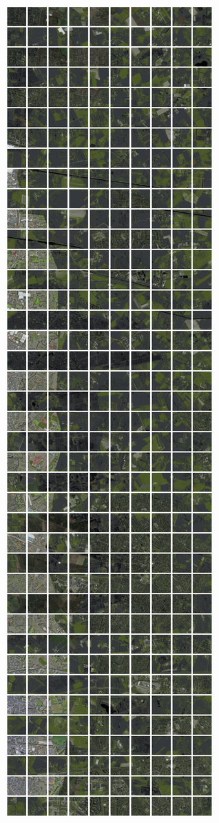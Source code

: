 <html>
<div>
<img src="https://github.com/HakkaTjakka/NL_TILE_MAP/blob/main/18/621/-1031/r.6210.-10310.png" height="44" width="44">
<img src="https://github.com/HakkaTjakka/NL_TILE_MAP/blob/main/18/621/-1031/r.6211.-10310.png" height="44" width="44">
<img src="https://github.com/HakkaTjakka/NL_TILE_MAP/blob/main/18/621/-1031/r.6212.-10310.png" height="44" width="44">
<img src="https://github.com/HakkaTjakka/NL_TILE_MAP/blob/main/18/621/-1031/r.6213.-10310.png" height="44" width="44">
<img src="https://github.com/HakkaTjakka/NL_TILE_MAP/blob/main/18/621/-1031/r.6214.-10310.png" height="44" width="44">
<img src="https://github.com/HakkaTjakka/NL_TILE_MAP/blob/main/18/621/-1031/r.6215.-10310.png" height="44" width="44">
<img src="https://github.com/HakkaTjakka/NL_TILE_MAP/blob/main/18/621/-1031/r.6216.-10310.png" height="44" width="44">
<img src="https://github.com/HakkaTjakka/NL_TILE_MAP/blob/main/18/621/-1031/r.6217.-10310.png" height="44" width="44">
<img src="https://github.com/HakkaTjakka/NL_TILE_MAP/blob/main/18/621/-1031/r.6218.-10310.png" height="44" width="44">
<img src="https://github.com/HakkaTjakka/NL_TILE_MAP/blob/main/18/621/-1031/r.6219.-10310.png" height="44" width="44">
<img src="https://github.com/HakkaTjakka/NL_TILE_MAP/blob/main/18/622/-1031/r.6220.-10310.png" height="44" width="44">
<img src="https://github.com/HakkaTjakka/NL_TILE_MAP/blob/main/18/622/-1031/r.6221.-10310.png" height="44" width="44">
<img src="https://github.com/HakkaTjakka/NL_TILE_MAP/blob/main/18/622/-1031/r.6222.-10310.png" height="44" width="44">
<img src="https://github.com/HakkaTjakka/NL_TILE_MAP/blob/main/18/622/-1031/r.6223.-10310.png" height="44" width="44">
<img src="https://github.com/HakkaTjakka/NL_TILE_MAP/blob/main/18/622/-1031/r.6224.-10310.png" height="44" width="44">
<img src="https://github.com/HakkaTjakka/NL_TILE_MAP/blob/main/18/622/-1031/r.6225.-10310.png" height="44" width="44">
<img src="https://github.com/HakkaTjakka/NL_TILE_MAP/blob/main/18/622/-1031/r.6226.-10310.png" height="44" width="44">
<img src="https://github.com/HakkaTjakka/NL_TILE_MAP/blob/main/18/622/-1031/r.6227.-10310.png" height="44" width="44">
<img src="https://github.com/HakkaTjakka/NL_TILE_MAP/blob/main/18/622/-1031/r.6228.-10310.png" height="44" width="44">
<img src="https://github.com/HakkaTjakka/NL_TILE_MAP/blob/main/18/622/-1031/r.6229.-10310.png" height="44" width="44">
<br>
<img src="https://github.com/HakkaTjakka/NL_TILE_MAP/blob/main/18/621/-1031/r.6210.-10309.png" height="44" width="44">
<img src="https://github.com/HakkaTjakka/NL_TILE_MAP/blob/main/18/621/-1031/r.6211.-10309.png" height="44" width="44">
<img src="https://github.com/HakkaTjakka/NL_TILE_MAP/blob/main/18/621/-1031/r.6212.-10309.png" height="44" width="44">
<img src="https://github.com/HakkaTjakka/NL_TILE_MAP/blob/main/18/621/-1031/r.6213.-10309.png" height="44" width="44">
<img src="https://github.com/HakkaTjakka/NL_TILE_MAP/blob/main/18/621/-1031/r.6214.-10309.png" height="44" width="44">
<img src="https://github.com/HakkaTjakka/NL_TILE_MAP/blob/main/18/621/-1031/r.6215.-10309.png" height="44" width="44">
<img src="https://github.com/HakkaTjakka/NL_TILE_MAP/blob/main/18/621/-1031/r.6216.-10309.png" height="44" width="44">
<img src="https://github.com/HakkaTjakka/NL_TILE_MAP/blob/main/18/621/-1031/r.6217.-10309.png" height="44" width="44">
<img src="https://github.com/HakkaTjakka/NL_TILE_MAP/blob/main/18/621/-1031/r.6218.-10309.png" height="44" width="44">
<img src="https://github.com/HakkaTjakka/NL_TILE_MAP/blob/main/18/621/-1031/r.6219.-10309.png" height="44" width="44">
<img src="https://github.com/HakkaTjakka/NL_TILE_MAP/blob/main/18/622/-1031/r.6220.-10309.png" height="44" width="44">
<img src="https://github.com/HakkaTjakka/NL_TILE_MAP/blob/main/18/622/-1031/r.6221.-10309.png" height="44" width="44">
<img src="https://github.com/HakkaTjakka/NL_TILE_MAP/blob/main/18/622/-1031/r.6222.-10309.png" height="44" width="44">
<img src="https://github.com/HakkaTjakka/NL_TILE_MAP/blob/main/18/622/-1031/r.6223.-10309.png" height="44" width="44">
<img src="https://github.com/HakkaTjakka/NL_TILE_MAP/blob/main/18/622/-1031/r.6224.-10309.png" height="44" width="44">
<img src="https://github.com/HakkaTjakka/NL_TILE_MAP/blob/main/18/622/-1031/r.6225.-10309.png" height="44" width="44">
<img src="https://github.com/HakkaTjakka/NL_TILE_MAP/blob/main/18/622/-1031/r.6226.-10309.png" height="44" width="44">
<img src="https://github.com/HakkaTjakka/NL_TILE_MAP/blob/main/18/622/-1031/r.6227.-10309.png" height="44" width="44">
<img src="https://github.com/HakkaTjakka/NL_TILE_MAP/blob/main/18/622/-1031/r.6228.-10309.png" height="44" width="44">
<img src="https://github.com/HakkaTjakka/NL_TILE_MAP/blob/main/18/622/-1031/r.6229.-10309.png" height="44" width="44">
<br>
<img src="https://github.com/HakkaTjakka/NL_TILE_MAP/blob/main/18/621/-1031/r.6210.-10308.png" height="44" width="44">
<img src="https://github.com/HakkaTjakka/NL_TILE_MAP/blob/main/18/621/-1031/r.6211.-10308.png" height="44" width="44">
<img src="https://github.com/HakkaTjakka/NL_TILE_MAP/blob/main/18/621/-1031/r.6212.-10308.png" height="44" width="44">
<img src="https://github.com/HakkaTjakka/NL_TILE_MAP/blob/main/18/621/-1031/r.6213.-10308.png" height="44" width="44">
<img src="https://github.com/HakkaTjakka/NL_TILE_MAP/blob/main/18/621/-1031/r.6214.-10308.png" height="44" width="44">
<img src="https://github.com/HakkaTjakka/NL_TILE_MAP/blob/main/18/621/-1031/r.6215.-10308.png" height="44" width="44">
<img src="https://github.com/HakkaTjakka/NL_TILE_MAP/blob/main/18/621/-1031/r.6216.-10308.png" height="44" width="44">
<img src="https://github.com/HakkaTjakka/NL_TILE_MAP/blob/main/18/621/-1031/r.6217.-10308.png" height="44" width="44">
<img src="https://github.com/HakkaTjakka/NL_TILE_MAP/blob/main/18/621/-1031/r.6218.-10308.png" height="44" width="44">
<img src="https://github.com/HakkaTjakka/NL_TILE_MAP/blob/main/18/621/-1031/r.6219.-10308.png" height="44" width="44">
<img src="https://github.com/HakkaTjakka/NL_TILE_MAP/blob/main/18/622/-1031/r.6220.-10308.png" height="44" width="44">
<img src="https://github.com/HakkaTjakka/NL_TILE_MAP/blob/main/18/622/-1031/r.6221.-10308.png" height="44" width="44">
<img src="https://github.com/HakkaTjakka/NL_TILE_MAP/blob/main/18/622/-1031/r.6222.-10308.png" height="44" width="44">
<img src="https://github.com/HakkaTjakka/NL_TILE_MAP/blob/main/18/622/-1031/r.6223.-10308.png" height="44" width="44">
<img src="https://github.com/HakkaTjakka/NL_TILE_MAP/blob/main/18/622/-1031/r.6224.-10308.png" height="44" width="44">
<img src="https://github.com/HakkaTjakka/NL_TILE_MAP/blob/main/18/622/-1031/r.6225.-10308.png" height="44" width="44">
<img src="https://github.com/HakkaTjakka/NL_TILE_MAP/blob/main/18/622/-1031/r.6226.-10308.png" height="44" width="44">
<img src="https://github.com/HakkaTjakka/NL_TILE_MAP/blob/main/18/622/-1031/r.6227.-10308.png" height="44" width="44">
<img src="https://github.com/HakkaTjakka/NL_TILE_MAP/blob/main/18/622/-1031/r.6228.-10308.png" height="44" width="44">
<img src="https://github.com/HakkaTjakka/NL_TILE_MAP/blob/main/18/622/-1031/r.6229.-10308.png" height="44" width="44">
<br>
<img src="https://github.com/HakkaTjakka/NL_TILE_MAP/blob/main/18/621/-1031/r.6210.-10307.png" height="44" width="44">
<img src="https://github.com/HakkaTjakka/NL_TILE_MAP/blob/main/18/621/-1031/r.6211.-10307.png" height="44" width="44">
<img src="https://github.com/HakkaTjakka/NL_TILE_MAP/blob/main/18/621/-1031/r.6212.-10307.png" height="44" width="44">
<img src="https://github.com/HakkaTjakka/NL_TILE_MAP/blob/main/18/621/-1031/r.6213.-10307.png" height="44" width="44">
<img src="https://github.com/HakkaTjakka/NL_TILE_MAP/blob/main/18/621/-1031/r.6214.-10307.png" height="44" width="44">
<img src="https://github.com/HakkaTjakka/NL_TILE_MAP/blob/main/18/621/-1031/r.6215.-10307.png" height="44" width="44">
<img src="https://github.com/HakkaTjakka/NL_TILE_MAP/blob/main/18/621/-1031/r.6216.-10307.png" height="44" width="44">
<img src="https://github.com/HakkaTjakka/NL_TILE_MAP/blob/main/18/621/-1031/r.6217.-10307.png" height="44" width="44">
<img src="https://github.com/HakkaTjakka/NL_TILE_MAP/blob/main/18/621/-1031/r.6218.-10307.png" height="44" width="44">
<img src="https://github.com/HakkaTjakka/NL_TILE_MAP/blob/main/18/621/-1031/r.6219.-10307.png" height="44" width="44">
<img src="https://github.com/HakkaTjakka/NL_TILE_MAP/blob/main/18/622/-1031/r.6220.-10307.png" height="44" width="44">
<img src="https://github.com/HakkaTjakka/NL_TILE_MAP/blob/main/18/622/-1031/r.6221.-10307.png" height="44" width="44">
<img src="https://github.com/HakkaTjakka/NL_TILE_MAP/blob/main/18/622/-1031/r.6222.-10307.png" height="44" width="44">
<img src="https://github.com/HakkaTjakka/NL_TILE_MAP/blob/main/18/622/-1031/r.6223.-10307.png" height="44" width="44">
<img src="https://github.com/HakkaTjakka/NL_TILE_MAP/blob/main/18/622/-1031/r.6224.-10307.png" height="44" width="44">
<img src="https://github.com/HakkaTjakka/NL_TILE_MAP/blob/main/18/622/-1031/r.6225.-10307.png" height="44" width="44">
<img src="https://github.com/HakkaTjakka/NL_TILE_MAP/blob/main/18/622/-1031/r.6226.-10307.png" height="44" width="44">
<img src="https://github.com/HakkaTjakka/NL_TILE_MAP/blob/main/18/622/-1031/r.6227.-10307.png" height="44" width="44">
<img src="https://github.com/HakkaTjakka/NL_TILE_MAP/blob/main/18/622/-1031/r.6228.-10307.png" height="44" width="44">
<img src="https://github.com/HakkaTjakka/NL_TILE_MAP/blob/main/18/622/-1031/r.6229.-10307.png" height="44" width="44">
<br>
<img src="https://github.com/HakkaTjakka/NL_TILE_MAP/blob/main/18/621/-1031/r.6210.-10306.png" height="44" width="44">
<img src="https://github.com/HakkaTjakka/NL_TILE_MAP/blob/main/18/621/-1031/r.6211.-10306.png" height="44" width="44">
<img src="https://github.com/HakkaTjakka/NL_TILE_MAP/blob/main/18/621/-1031/r.6212.-10306.png" height="44" width="44">
<img src="https://github.com/HakkaTjakka/NL_TILE_MAP/blob/main/18/621/-1031/r.6213.-10306.png" height="44" width="44">
<img src="https://github.com/HakkaTjakka/NL_TILE_MAP/blob/main/18/621/-1031/r.6214.-10306.png" height="44" width="44">
<img src="https://github.com/HakkaTjakka/NL_TILE_MAP/blob/main/18/621/-1031/r.6215.-10306.png" height="44" width="44">
<img src="https://github.com/HakkaTjakka/NL_TILE_MAP/blob/main/18/621/-1031/r.6216.-10306.png" height="44" width="44">
<img src="https://github.com/HakkaTjakka/NL_TILE_MAP/blob/main/18/621/-1031/r.6217.-10306.png" height="44" width="44">
<img src="https://github.com/HakkaTjakka/NL_TILE_MAP/blob/main/18/621/-1031/r.6218.-10306.png" height="44" width="44">
<img src="https://github.com/HakkaTjakka/NL_TILE_MAP/blob/main/18/621/-1031/r.6219.-10306.png" height="44" width="44">
<img src="https://github.com/HakkaTjakka/NL_TILE_MAP/blob/main/18/622/-1031/r.6220.-10306.png" height="44" width="44">
<img src="https://github.com/HakkaTjakka/NL_TILE_MAP/blob/main/18/622/-1031/r.6221.-10306.png" height="44" width="44">
<img src="https://github.com/HakkaTjakka/NL_TILE_MAP/blob/main/18/622/-1031/r.6222.-10306.png" height="44" width="44">
<img src="https://github.com/HakkaTjakka/NL_TILE_MAP/blob/main/18/622/-1031/r.6223.-10306.png" height="44" width="44">
<img src="https://github.com/HakkaTjakka/NL_TILE_MAP/blob/main/18/622/-1031/r.6224.-10306.png" height="44" width="44">
<img src="https://github.com/HakkaTjakka/NL_TILE_MAP/blob/main/18/622/-1031/r.6225.-10306.png" height="44" width="44">
<img src="https://github.com/HakkaTjakka/NL_TILE_MAP/blob/main/18/622/-1031/r.6226.-10306.png" height="44" width="44">
<img src="https://github.com/HakkaTjakka/NL_TILE_MAP/blob/main/18/622/-1031/r.6227.-10306.png" height="44" width="44">
<img src="https://github.com/HakkaTjakka/NL_TILE_MAP/blob/main/18/622/-1031/r.6228.-10306.png" height="44" width="44">
<img src="https://github.com/HakkaTjakka/NL_TILE_MAP/blob/main/18/622/-1031/r.6229.-10306.png" height="44" width="44">
<br>
<img src="https://github.com/HakkaTjakka/NL_TILE_MAP/blob/main/18/621/-1031/r.6210.-10305.png" height="44" width="44">
<img src="https://github.com/HakkaTjakka/NL_TILE_MAP/blob/main/18/621/-1031/r.6211.-10305.png" height="44" width="44">
<img src="https://github.com/HakkaTjakka/NL_TILE_MAP/blob/main/18/621/-1031/r.6212.-10305.png" height="44" width="44">
<img src="https://github.com/HakkaTjakka/NL_TILE_MAP/blob/main/18/621/-1031/r.6213.-10305.png" height="44" width="44">
<img src="https://github.com/HakkaTjakka/NL_TILE_MAP/blob/main/18/621/-1031/r.6214.-10305.png" height="44" width="44">
<img src="https://github.com/HakkaTjakka/NL_TILE_MAP/blob/main/18/621/-1031/r.6215.-10305.png" height="44" width="44">
<img src="https://github.com/HakkaTjakka/NL_TILE_MAP/blob/main/18/621/-1031/r.6216.-10305.png" height="44" width="44">
<img src="https://github.com/HakkaTjakka/NL_TILE_MAP/blob/main/18/621/-1031/r.6217.-10305.png" height="44" width="44">
<img src="https://github.com/HakkaTjakka/NL_TILE_MAP/blob/main/18/621/-1031/r.6218.-10305.png" height="44" width="44">
<img src="https://github.com/HakkaTjakka/NL_TILE_MAP/blob/main/18/621/-1031/r.6219.-10305.png" height="44" width="44">
<img src="https://github.com/HakkaTjakka/NL_TILE_MAP/blob/main/18/622/-1031/r.6220.-10305.png" height="44" width="44">
<img src="https://github.com/HakkaTjakka/NL_TILE_MAP/blob/main/18/622/-1031/r.6221.-10305.png" height="44" width="44">
<img src="https://github.com/HakkaTjakka/NL_TILE_MAP/blob/main/18/622/-1031/r.6222.-10305.png" height="44" width="44">
<img src="https://github.com/HakkaTjakka/NL_TILE_MAP/blob/main/18/622/-1031/r.6223.-10305.png" height="44" width="44">
<img src="https://github.com/HakkaTjakka/NL_TILE_MAP/blob/main/18/622/-1031/r.6224.-10305.png" height="44" width="44">
<img src="https://github.com/HakkaTjakka/NL_TILE_MAP/blob/main/18/622/-1031/r.6225.-10305.png" height="44" width="44">
<img src="https://github.com/HakkaTjakka/NL_TILE_MAP/blob/main/18/622/-1031/r.6226.-10305.png" height="44" width="44">
<img src="https://github.com/HakkaTjakka/NL_TILE_MAP/blob/main/18/622/-1031/r.6227.-10305.png" height="44" width="44">
<img src="https://github.com/HakkaTjakka/NL_TILE_MAP/blob/main/18/622/-1031/r.6228.-10305.png" height="44" width="44">
<img src="https://github.com/HakkaTjakka/NL_TILE_MAP/blob/main/18/622/-1031/r.6229.-10305.png" height="44" width="44">
<br>
<img src="https://github.com/HakkaTjakka/NL_TILE_MAP/blob/main/18/621/-1031/r.6210.-10304.png" height="44" width="44">
<img src="https://github.com/HakkaTjakka/NL_TILE_MAP/blob/main/18/621/-1031/r.6211.-10304.png" height="44" width="44">
<img src="https://github.com/HakkaTjakka/NL_TILE_MAP/blob/main/18/621/-1031/r.6212.-10304.png" height="44" width="44">
<img src="https://github.com/HakkaTjakka/NL_TILE_MAP/blob/main/18/621/-1031/r.6213.-10304.png" height="44" width="44">
<img src="https://github.com/HakkaTjakka/NL_TILE_MAP/blob/main/18/621/-1031/r.6214.-10304.png" height="44" width="44">
<img src="https://github.com/HakkaTjakka/NL_TILE_MAP/blob/main/18/621/-1031/r.6215.-10304.png" height="44" width="44">
<img src="https://github.com/HakkaTjakka/NL_TILE_MAP/blob/main/18/621/-1031/r.6216.-10304.png" height="44" width="44">
<img src="https://github.com/HakkaTjakka/NL_TILE_MAP/blob/main/18/621/-1031/r.6217.-10304.png" height="44" width="44">
<img src="https://github.com/HakkaTjakka/NL_TILE_MAP/blob/main/18/621/-1031/r.6218.-10304.png" height="44" width="44">
<img src="https://github.com/HakkaTjakka/NL_TILE_MAP/blob/main/18/621/-1031/r.6219.-10304.png" height="44" width="44">
<img src="https://github.com/HakkaTjakka/NL_TILE_MAP/blob/main/18/622/-1031/r.6220.-10304.png" height="44" width="44">
<img src="https://github.com/HakkaTjakka/NL_TILE_MAP/blob/main/18/622/-1031/r.6221.-10304.png" height="44" width="44">
<img src="https://github.com/HakkaTjakka/NL_TILE_MAP/blob/main/18/622/-1031/r.6222.-10304.png" height="44" width="44">
<img src="https://github.com/HakkaTjakka/NL_TILE_MAP/blob/main/18/622/-1031/r.6223.-10304.png" height="44" width="44">
<img src="https://github.com/HakkaTjakka/NL_TILE_MAP/blob/main/18/622/-1031/r.6224.-10304.png" height="44" width="44">
<img src="https://github.com/HakkaTjakka/NL_TILE_MAP/blob/main/18/622/-1031/r.6225.-10304.png" height="44" width="44">
<img src="https://github.com/HakkaTjakka/NL_TILE_MAP/blob/main/18/622/-1031/r.6226.-10304.png" height="44" width="44">
<img src="https://github.com/HakkaTjakka/NL_TILE_MAP/blob/main/18/622/-1031/r.6227.-10304.png" height="44" width="44">
<img src="https://github.com/HakkaTjakka/NL_TILE_MAP/blob/main/18/622/-1031/r.6228.-10304.png" height="44" width="44">
<img src="https://github.com/HakkaTjakka/NL_TILE_MAP/blob/main/18/622/-1031/r.6229.-10304.png" height="44" width="44">
<br>
<img src="https://github.com/HakkaTjakka/NL_TILE_MAP/blob/main/18/621/-1031/r.6210.-10303.png" height="44" width="44">
<img src="https://github.com/HakkaTjakka/NL_TILE_MAP/blob/main/18/621/-1031/r.6211.-10303.png" height="44" width="44">
<img src="https://github.com/HakkaTjakka/NL_TILE_MAP/blob/main/18/621/-1031/r.6212.-10303.png" height="44" width="44">
<img src="https://github.com/HakkaTjakka/NL_TILE_MAP/blob/main/18/621/-1031/r.6213.-10303.png" height="44" width="44">
<img src="https://github.com/HakkaTjakka/NL_TILE_MAP/blob/main/18/621/-1031/r.6214.-10303.png" height="44" width="44">
<img src="https://github.com/HakkaTjakka/NL_TILE_MAP/blob/main/18/621/-1031/r.6215.-10303.png" height="44" width="44">
<img src="https://github.com/HakkaTjakka/NL_TILE_MAP/blob/main/18/621/-1031/r.6216.-10303.png" height="44" width="44">
<img src="https://github.com/HakkaTjakka/NL_TILE_MAP/blob/main/18/621/-1031/r.6217.-10303.png" height="44" width="44">
<img src="https://github.com/HakkaTjakka/NL_TILE_MAP/blob/main/18/621/-1031/r.6218.-10303.png" height="44" width="44">
<img src="https://github.com/HakkaTjakka/NL_TILE_MAP/blob/main/18/621/-1031/r.6219.-10303.png" height="44" width="44">
<img src="https://github.com/HakkaTjakka/NL_TILE_MAP/blob/main/18/622/-1031/r.6220.-10303.png" height="44" width="44">
<img src="https://github.com/HakkaTjakka/NL_TILE_MAP/blob/main/18/622/-1031/r.6221.-10303.png" height="44" width="44">
<img src="https://github.com/HakkaTjakka/NL_TILE_MAP/blob/main/18/622/-1031/r.6222.-10303.png" height="44" width="44">
<img src="https://github.com/HakkaTjakka/NL_TILE_MAP/blob/main/18/622/-1031/r.6223.-10303.png" height="44" width="44">
<img src="https://github.com/HakkaTjakka/NL_TILE_MAP/blob/main/18/622/-1031/r.6224.-10303.png" height="44" width="44">
<img src="https://github.com/HakkaTjakka/NL_TILE_MAP/blob/main/18/622/-1031/r.6225.-10303.png" height="44" width="44">
<img src="https://github.com/HakkaTjakka/NL_TILE_MAP/blob/main/18/622/-1031/r.6226.-10303.png" height="44" width="44">
<img src="https://github.com/HakkaTjakka/NL_TILE_MAP/blob/main/18/622/-1031/r.6227.-10303.png" height="44" width="44">
<img src="https://github.com/HakkaTjakka/NL_TILE_MAP/blob/main/18/622/-1031/r.6228.-10303.png" height="44" width="44">
<img src="https://github.com/HakkaTjakka/NL_TILE_MAP/blob/main/18/622/-1031/r.6229.-10303.png" height="44" width="44">
<br>
<img src="https://github.com/HakkaTjakka/NL_TILE_MAP/blob/main/18/621/-1031/r.6210.-10302.png" height="44" width="44">
<img src="https://github.com/HakkaTjakka/NL_TILE_MAP/blob/main/18/621/-1031/r.6211.-10302.png" height="44" width="44">
<img src="https://github.com/HakkaTjakka/NL_TILE_MAP/blob/main/18/621/-1031/r.6212.-10302.png" height="44" width="44">
<img src="https://github.com/HakkaTjakka/NL_TILE_MAP/blob/main/18/621/-1031/r.6213.-10302.png" height="44" width="44">
<img src="https://github.com/HakkaTjakka/NL_TILE_MAP/blob/main/18/621/-1031/r.6214.-10302.png" height="44" width="44">
<img src="https://github.com/HakkaTjakka/NL_TILE_MAP/blob/main/18/621/-1031/r.6215.-10302.png" height="44" width="44">
<img src="https://github.com/HakkaTjakka/NL_TILE_MAP/blob/main/18/621/-1031/r.6216.-10302.png" height="44" width="44">
<img src="https://github.com/HakkaTjakka/NL_TILE_MAP/blob/main/18/621/-1031/r.6217.-10302.png" height="44" width="44">
<img src="https://github.com/HakkaTjakka/NL_TILE_MAP/blob/main/18/621/-1031/r.6218.-10302.png" height="44" width="44">
<img src="https://github.com/HakkaTjakka/NL_TILE_MAP/blob/main/18/621/-1031/r.6219.-10302.png" height="44" width="44">
<img src="https://github.com/HakkaTjakka/NL_TILE_MAP/blob/main/18/622/-1031/r.6220.-10302.png" height="44" width="44">
<img src="https://github.com/HakkaTjakka/NL_TILE_MAP/blob/main/18/622/-1031/r.6221.-10302.png" height="44" width="44">
<img src="https://github.com/HakkaTjakka/NL_TILE_MAP/blob/main/18/622/-1031/r.6222.-10302.png" height="44" width="44">
<img src="https://github.com/HakkaTjakka/NL_TILE_MAP/blob/main/18/622/-1031/r.6223.-10302.png" height="44" width="44">
<img src="https://github.com/HakkaTjakka/NL_TILE_MAP/blob/main/18/622/-1031/r.6224.-10302.png" height="44" width="44">
<img src="https://github.com/HakkaTjakka/NL_TILE_MAP/blob/main/18/622/-1031/r.6225.-10302.png" height="44" width="44">
<img src="https://github.com/HakkaTjakka/NL_TILE_MAP/blob/main/18/622/-1031/r.6226.-10302.png" height="44" width="44">
<img src="https://github.com/HakkaTjakka/NL_TILE_MAP/blob/main/18/622/-1031/r.6227.-10302.png" height="44" width="44">
<img src="https://github.com/HakkaTjakka/NL_TILE_MAP/blob/main/18/622/-1031/r.6228.-10302.png" height="44" width="44">
<img src="https://github.com/HakkaTjakka/NL_TILE_MAP/blob/main/18/622/-1031/r.6229.-10302.png" height="44" width="44">
<br>
<img src="https://github.com/HakkaTjakka/NL_TILE_MAP/blob/main/18/621/-1031/r.6210.-10301.png" height="44" width="44">
<img src="https://github.com/HakkaTjakka/NL_TILE_MAP/blob/main/18/621/-1031/r.6211.-10301.png" height="44" width="44">
<img src="https://github.com/HakkaTjakka/NL_TILE_MAP/blob/main/18/621/-1031/r.6212.-10301.png" height="44" width="44">
<img src="https://github.com/HakkaTjakka/NL_TILE_MAP/blob/main/18/621/-1031/r.6213.-10301.png" height="44" width="44">
<img src="https://github.com/HakkaTjakka/NL_TILE_MAP/blob/main/18/621/-1031/r.6214.-10301.png" height="44" width="44">
<img src="https://github.com/HakkaTjakka/NL_TILE_MAP/blob/main/18/621/-1031/r.6215.-10301.png" height="44" width="44">
<img src="https://github.com/HakkaTjakka/NL_TILE_MAP/blob/main/18/621/-1031/r.6216.-10301.png" height="44" width="44">
<img src="https://github.com/HakkaTjakka/NL_TILE_MAP/blob/main/18/621/-1031/r.6217.-10301.png" height="44" width="44">
<img src="https://github.com/HakkaTjakka/NL_TILE_MAP/blob/main/18/621/-1031/r.6218.-10301.png" height="44" width="44">
<img src="https://github.com/HakkaTjakka/NL_TILE_MAP/blob/main/18/621/-1031/r.6219.-10301.png" height="44" width="44">
<img src="https://github.com/HakkaTjakka/NL_TILE_MAP/blob/main/18/622/-1031/r.6220.-10301.png" height="44" width="44">
<img src="https://github.com/HakkaTjakka/NL_TILE_MAP/blob/main/18/622/-1031/r.6221.-10301.png" height="44" width="44">
<img src="https://github.com/HakkaTjakka/NL_TILE_MAP/blob/main/18/622/-1031/r.6222.-10301.png" height="44" width="44">
<img src="https://github.com/HakkaTjakka/NL_TILE_MAP/blob/main/18/622/-1031/r.6223.-10301.png" height="44" width="44">
<img src="https://github.com/HakkaTjakka/NL_TILE_MAP/blob/main/18/622/-1031/r.6224.-10301.png" height="44" width="44">
<img src="https://github.com/HakkaTjakka/NL_TILE_MAP/blob/main/18/622/-1031/r.6225.-10301.png" height="44" width="44">
<img src="https://github.com/HakkaTjakka/NL_TILE_MAP/blob/main/18/622/-1031/r.6226.-10301.png" height="44" width="44">
<img src="https://github.com/HakkaTjakka/NL_TILE_MAP/blob/main/18/622/-1031/r.6227.-10301.png" height="44" width="44">
<img src="https://github.com/HakkaTjakka/NL_TILE_MAP/blob/main/18/622/-1031/r.6228.-10301.png" height="44" width="44">
<img src="https://github.com/HakkaTjakka/NL_TILE_MAP/blob/main/18/622/-1031/r.6229.-10301.png" height="44" width="44">
<br>
<img src="https://github.com/HakkaTjakka/NL_TILE_MAP/blob/main/18/621/-1030/r.6210.-10300.png" height="44" width="44">
<img src="https://github.com/HakkaTjakka/NL_TILE_MAP/blob/main/18/621/-1030/r.6211.-10300.png" height="44" width="44">
<img src="https://github.com/HakkaTjakka/NL_TILE_MAP/blob/main/18/621/-1030/r.6212.-10300.png" height="44" width="44">
<img src="https://github.com/HakkaTjakka/NL_TILE_MAP/blob/main/18/621/-1030/r.6213.-10300.png" height="44" width="44">
<img src="https://github.com/HakkaTjakka/NL_TILE_MAP/blob/main/18/621/-1030/r.6214.-10300.png" height="44" width="44">
<img src="https://github.com/HakkaTjakka/NL_TILE_MAP/blob/main/18/621/-1030/r.6215.-10300.png" height="44" width="44">
<img src="https://github.com/HakkaTjakka/NL_TILE_MAP/blob/main/18/621/-1030/r.6216.-10300.png" height="44" width="44">
<img src="https://github.com/HakkaTjakka/NL_TILE_MAP/blob/main/18/621/-1030/r.6217.-10300.png" height="44" width="44">
<img src="https://github.com/HakkaTjakka/NL_TILE_MAP/blob/main/18/621/-1030/r.6218.-10300.png" height="44" width="44">
<img src="https://github.com/HakkaTjakka/NL_TILE_MAP/blob/main/18/621/-1030/r.6219.-10300.png" height="44" width="44">
<img src="https://github.com/HakkaTjakka/NL_TILE_MAP/blob/main/18/622/-1030/r.6220.-10300.png" height="44" width="44">
<img src="https://github.com/HakkaTjakka/NL_TILE_MAP/blob/main/18/622/-1030/r.6221.-10300.png" height="44" width="44">
<img src="https://github.com/HakkaTjakka/NL_TILE_MAP/blob/main/18/622/-1030/r.6222.-10300.png" height="44" width="44">
<img src="https://github.com/HakkaTjakka/NL_TILE_MAP/blob/main/18/622/-1030/r.6223.-10300.png" height="44" width="44">
<img src="https://github.com/HakkaTjakka/NL_TILE_MAP/blob/main/18/622/-1030/r.6224.-10300.png" height="44" width="44">
<img src="https://github.com/HakkaTjakka/NL_TILE_MAP/blob/main/18/622/-1030/r.6225.-10300.png" height="44" width="44">
<img src="https://github.com/HakkaTjakka/NL_TILE_MAP/blob/main/18/622/-1030/r.6226.-10300.png" height="44" width="44">
<img src="https://github.com/HakkaTjakka/NL_TILE_MAP/blob/main/18/622/-1030/r.6227.-10300.png" height="44" width="44">
<img src="https://github.com/HakkaTjakka/NL_TILE_MAP/blob/main/18/622/-1030/r.6228.-10300.png" height="44" width="44">
<img src="https://github.com/HakkaTjakka/NL_TILE_MAP/blob/main/18/622/-1030/r.6229.-10300.png" height="44" width="44">
<br>
<img src="https://github.com/HakkaTjakka/NL_TILE_MAP/blob/main/18/621/-1030/r.6210.-10299.png" height="44" width="44">
<img src="https://github.com/HakkaTjakka/NL_TILE_MAP/blob/main/18/621/-1030/r.6211.-10299.png" height="44" width="44">
<img src="https://github.com/HakkaTjakka/NL_TILE_MAP/blob/main/18/621/-1030/r.6212.-10299.png" height="44" width="44">
<img src="https://github.com/HakkaTjakka/NL_TILE_MAP/blob/main/18/621/-1030/r.6213.-10299.png" height="44" width="44">
<img src="https://github.com/HakkaTjakka/NL_TILE_MAP/blob/main/18/621/-1030/r.6214.-10299.png" height="44" width="44">
<img src="https://github.com/HakkaTjakka/NL_TILE_MAP/blob/main/18/621/-1030/r.6215.-10299.png" height="44" width="44">
<img src="https://github.com/HakkaTjakka/NL_TILE_MAP/blob/main/18/621/-1030/r.6216.-10299.png" height="44" width="44">
<img src="https://github.com/HakkaTjakka/NL_TILE_MAP/blob/main/18/621/-1030/r.6217.-10299.png" height="44" width="44">
<img src="https://github.com/HakkaTjakka/NL_TILE_MAP/blob/main/18/621/-1030/r.6218.-10299.png" height="44" width="44">
<img src="https://github.com/HakkaTjakka/NL_TILE_MAP/blob/main/18/621/-1030/r.6219.-10299.png" height="44" width="44">
<img src="https://github.com/HakkaTjakka/NL_TILE_MAP/blob/main/18/622/-1030/r.6220.-10299.png" height="44" width="44">
<img src="https://github.com/HakkaTjakka/NL_TILE_MAP/blob/main/18/622/-1030/r.6221.-10299.png" height="44" width="44">
<img src="https://github.com/HakkaTjakka/NL_TILE_MAP/blob/main/18/622/-1030/r.6222.-10299.png" height="44" width="44">
<img src="https://github.com/HakkaTjakka/NL_TILE_MAP/blob/main/18/622/-1030/r.6223.-10299.png" height="44" width="44">
<img src="https://github.com/HakkaTjakka/NL_TILE_MAP/blob/main/18/622/-1030/r.6224.-10299.png" height="44" width="44">
<img src="https://github.com/HakkaTjakka/NL_TILE_MAP/blob/main/18/622/-1030/r.6225.-10299.png" height="44" width="44">
<img src="https://github.com/HakkaTjakka/NL_TILE_MAP/blob/main/18/622/-1030/r.6226.-10299.png" height="44" width="44">
<img src="https://github.com/HakkaTjakka/NL_TILE_MAP/blob/main/18/622/-1030/r.6227.-10299.png" height="44" width="44">
<img src="https://github.com/HakkaTjakka/NL_TILE_MAP/blob/main/18/622/-1030/r.6228.-10299.png" height="44" width="44">
<img src="https://github.com/HakkaTjakka/NL_TILE_MAP/blob/main/18/622/-1030/r.6229.-10299.png" height="44" width="44">
<br>
<img src="https://github.com/HakkaTjakka/NL_TILE_MAP/blob/main/18/621/-1030/r.6210.-10298.png" height="44" width="44">
<img src="https://github.com/HakkaTjakka/NL_TILE_MAP/blob/main/18/621/-1030/r.6211.-10298.png" height="44" width="44">
<img src="https://github.com/HakkaTjakka/NL_TILE_MAP/blob/main/18/621/-1030/r.6212.-10298.png" height="44" width="44">
<img src="https://github.com/HakkaTjakka/NL_TILE_MAP/blob/main/18/621/-1030/r.6213.-10298.png" height="44" width="44">
<img src="https://github.com/HakkaTjakka/NL_TILE_MAP/blob/main/18/621/-1030/r.6214.-10298.png" height="44" width="44">
<img src="https://github.com/HakkaTjakka/NL_TILE_MAP/blob/main/18/621/-1030/r.6215.-10298.png" height="44" width="44">
<img src="https://github.com/HakkaTjakka/NL_TILE_MAP/blob/main/18/621/-1030/r.6216.-10298.png" height="44" width="44">
<img src="https://github.com/HakkaTjakka/NL_TILE_MAP/blob/main/18/621/-1030/r.6217.-10298.png" height="44" width="44">
<img src="https://github.com/HakkaTjakka/NL_TILE_MAP/blob/main/18/621/-1030/r.6218.-10298.png" height="44" width="44">
<img src="https://github.com/HakkaTjakka/NL_TILE_MAP/blob/main/18/621/-1030/r.6219.-10298.png" height="44" width="44">
<img src="https://github.com/HakkaTjakka/NL_TILE_MAP/blob/main/18/622/-1030/r.6220.-10298.png" height="44" width="44">
<img src="https://github.com/HakkaTjakka/NL_TILE_MAP/blob/main/18/622/-1030/r.6221.-10298.png" height="44" width="44">
<img src="https://github.com/HakkaTjakka/NL_TILE_MAP/blob/main/18/622/-1030/r.6222.-10298.png" height="44" width="44">
<img src="https://github.com/HakkaTjakka/NL_TILE_MAP/blob/main/18/622/-1030/r.6223.-10298.png" height="44" width="44">
<img src="https://github.com/HakkaTjakka/NL_TILE_MAP/blob/main/18/622/-1030/r.6224.-10298.png" height="44" width="44">
<img src="https://github.com/HakkaTjakka/NL_TILE_MAP/blob/main/18/622/-1030/r.6225.-10298.png" height="44" width="44">
<img src="https://github.com/HakkaTjakka/NL_TILE_MAP/blob/main/18/622/-1030/r.6226.-10298.png" height="44" width="44">
<img src="https://github.com/HakkaTjakka/NL_TILE_MAP/blob/main/18/622/-1030/r.6227.-10298.png" height="44" width="44">
<img src="https://github.com/HakkaTjakka/NL_TILE_MAP/blob/main/18/622/-1030/r.6228.-10298.png" height="44" width="44">
<img src="https://github.com/HakkaTjakka/NL_TILE_MAP/blob/main/18/622/-1030/r.6229.-10298.png" height="44" width="44">
<br>
<img src="https://github.com/HakkaTjakka/NL_TILE_MAP/blob/main/18/621/-1030/r.6210.-10297.png" height="44" width="44">
<img src="https://github.com/HakkaTjakka/NL_TILE_MAP/blob/main/18/621/-1030/r.6211.-10297.png" height="44" width="44">
<img src="https://github.com/HakkaTjakka/NL_TILE_MAP/blob/main/18/621/-1030/r.6212.-10297.png" height="44" width="44">
<img src="https://github.com/HakkaTjakka/NL_TILE_MAP/blob/main/18/621/-1030/r.6213.-10297.png" height="44" width="44">
<img src="https://github.com/HakkaTjakka/NL_TILE_MAP/blob/main/18/621/-1030/r.6214.-10297.png" height="44" width="44">
<img src="https://github.com/HakkaTjakka/NL_TILE_MAP/blob/main/18/621/-1030/r.6215.-10297.png" height="44" width="44">
<img src="https://github.com/HakkaTjakka/NL_TILE_MAP/blob/main/18/621/-1030/r.6216.-10297.png" height="44" width="44">
<img src="https://github.com/HakkaTjakka/NL_TILE_MAP/blob/main/18/621/-1030/r.6217.-10297.png" height="44" width="44">
<img src="https://github.com/HakkaTjakka/NL_TILE_MAP/blob/main/18/621/-1030/r.6218.-10297.png" height="44" width="44">
<img src="https://github.com/HakkaTjakka/NL_TILE_MAP/blob/main/18/621/-1030/r.6219.-10297.png" height="44" width="44">
<img src="https://github.com/HakkaTjakka/NL_TILE_MAP/blob/main/18/622/-1030/r.6220.-10297.png" height="44" width="44">
<img src="https://github.com/HakkaTjakka/NL_TILE_MAP/blob/main/18/622/-1030/r.6221.-10297.png" height="44" width="44">
<img src="https://github.com/HakkaTjakka/NL_TILE_MAP/blob/main/18/622/-1030/r.6222.-10297.png" height="44" width="44">
<img src="https://github.com/HakkaTjakka/NL_TILE_MAP/blob/main/18/622/-1030/r.6223.-10297.png" height="44" width="44">
<img src="https://github.com/HakkaTjakka/NL_TILE_MAP/blob/main/18/622/-1030/r.6224.-10297.png" height="44" width="44">
<img src="https://github.com/HakkaTjakka/NL_TILE_MAP/blob/main/18/622/-1030/r.6225.-10297.png" height="44" width="44">
<img src="https://github.com/HakkaTjakka/NL_TILE_MAP/blob/main/18/622/-1030/r.6226.-10297.png" height="44" width="44">
<img src="https://github.com/HakkaTjakka/NL_TILE_MAP/blob/main/18/622/-1030/r.6227.-10297.png" height="44" width="44">
<img src="https://github.com/HakkaTjakka/NL_TILE_MAP/blob/main/18/622/-1030/r.6228.-10297.png" height="44" width="44">
<img src="https://github.com/HakkaTjakka/NL_TILE_MAP/blob/main/18/622/-1030/r.6229.-10297.png" height="44" width="44">
<br>
<img src="https://github.com/HakkaTjakka/NL_TILE_MAP/blob/main/18/621/-1030/r.6210.-10296.png" height="44" width="44">
<img src="https://github.com/HakkaTjakka/NL_TILE_MAP/blob/main/18/621/-1030/r.6211.-10296.png" height="44" width="44">
<img src="https://github.com/HakkaTjakka/NL_TILE_MAP/blob/main/18/621/-1030/r.6212.-10296.png" height="44" width="44">
<img src="https://github.com/HakkaTjakka/NL_TILE_MAP/blob/main/18/621/-1030/r.6213.-10296.png" height="44" width="44">
<img src="https://github.com/HakkaTjakka/NL_TILE_MAP/blob/main/18/621/-1030/r.6214.-10296.png" height="44" width="44">
<img src="https://github.com/HakkaTjakka/NL_TILE_MAP/blob/main/18/621/-1030/r.6215.-10296.png" height="44" width="44">
<img src="https://github.com/HakkaTjakka/NL_TILE_MAP/blob/main/18/621/-1030/r.6216.-10296.png" height="44" width="44">
<img src="https://github.com/HakkaTjakka/NL_TILE_MAP/blob/main/18/621/-1030/r.6217.-10296.png" height="44" width="44">
<img src="https://github.com/HakkaTjakka/NL_TILE_MAP/blob/main/18/621/-1030/r.6218.-10296.png" height="44" width="44">
<img src="https://github.com/HakkaTjakka/NL_TILE_MAP/blob/main/18/621/-1030/r.6219.-10296.png" height="44" width="44">
<img src="https://github.com/HakkaTjakka/NL_TILE_MAP/blob/main/18/622/-1030/r.6220.-10296.png" height="44" width="44">
<img src="https://github.com/HakkaTjakka/NL_TILE_MAP/blob/main/18/622/-1030/r.6221.-10296.png" height="44" width="44">
<img src="https://github.com/HakkaTjakka/NL_TILE_MAP/blob/main/18/622/-1030/r.6222.-10296.png" height="44" width="44">
<img src="https://github.com/HakkaTjakka/NL_TILE_MAP/blob/main/18/622/-1030/r.6223.-10296.png" height="44" width="44">
<img src="https://github.com/HakkaTjakka/NL_TILE_MAP/blob/main/18/622/-1030/r.6224.-10296.png" height="44" width="44">
<img src="https://github.com/HakkaTjakka/NL_TILE_MAP/blob/main/18/622/-1030/r.6225.-10296.png" height="44" width="44">
<img src="https://github.com/HakkaTjakka/NL_TILE_MAP/blob/main/18/622/-1030/r.6226.-10296.png" height="44" width="44">
<img src="https://github.com/HakkaTjakka/NL_TILE_MAP/blob/main/18/622/-1030/r.6227.-10296.png" height="44" width="44">
<img src="https://github.com/HakkaTjakka/NL_TILE_MAP/blob/main/18/622/-1030/r.6228.-10296.png" height="44" width="44">
<img src="https://github.com/HakkaTjakka/NL_TILE_MAP/blob/main/18/622/-1030/r.6229.-10296.png" height="44" width="44">
<br>
<img src="https://github.com/HakkaTjakka/NL_TILE_MAP/blob/main/18/621/-1030/r.6210.-10295.png" height="44" width="44">
<img src="https://github.com/HakkaTjakka/NL_TILE_MAP/blob/main/18/621/-1030/r.6211.-10295.png" height="44" width="44">
<img src="https://github.com/HakkaTjakka/NL_TILE_MAP/blob/main/18/621/-1030/r.6212.-10295.png" height="44" width="44">
<img src="https://github.com/HakkaTjakka/NL_TILE_MAP/blob/main/18/621/-1030/r.6213.-10295.png" height="44" width="44">
<img src="https://github.com/HakkaTjakka/NL_TILE_MAP/blob/main/18/621/-1030/r.6214.-10295.png" height="44" width="44">
<img src="https://github.com/HakkaTjakka/NL_TILE_MAP/blob/main/18/621/-1030/r.6215.-10295.png" height="44" width="44">
<img src="https://github.com/HakkaTjakka/NL_TILE_MAP/blob/main/18/621/-1030/r.6216.-10295.png" height="44" width="44">
<img src="https://github.com/HakkaTjakka/NL_TILE_MAP/blob/main/18/621/-1030/r.6217.-10295.png" height="44" width="44">
<img src="https://github.com/HakkaTjakka/NL_TILE_MAP/blob/main/18/621/-1030/r.6218.-10295.png" height="44" width="44">
<img src="https://github.com/HakkaTjakka/NL_TILE_MAP/blob/main/18/621/-1030/r.6219.-10295.png" height="44" width="44">
<img src="https://github.com/HakkaTjakka/NL_TILE_MAP/blob/main/18/622/-1030/r.6220.-10295.png" height="44" width="44">
<img src="https://github.com/HakkaTjakka/NL_TILE_MAP/blob/main/18/622/-1030/r.6221.-10295.png" height="44" width="44">
<img src="https://github.com/HakkaTjakka/NL_TILE_MAP/blob/main/18/622/-1030/r.6222.-10295.png" height="44" width="44">
<img src="https://github.com/HakkaTjakka/NL_TILE_MAP/blob/main/18/622/-1030/r.6223.-10295.png" height="44" width="44">
<img src="https://github.com/HakkaTjakka/NL_TILE_MAP/blob/main/18/622/-1030/r.6224.-10295.png" height="44" width="44">
<img src="https://github.com/HakkaTjakka/NL_TILE_MAP/blob/main/18/622/-1030/r.6225.-10295.png" height="44" width="44">
<img src="https://github.com/HakkaTjakka/NL_TILE_MAP/blob/main/18/622/-1030/r.6226.-10295.png" height="44" width="44">
<img src="https://github.com/HakkaTjakka/NL_TILE_MAP/blob/main/18/622/-1030/r.6227.-10295.png" height="44" width="44">
<img src="https://github.com/HakkaTjakka/NL_TILE_MAP/blob/main/18/622/-1030/r.6228.-10295.png" height="44" width="44">
<img src="https://github.com/HakkaTjakka/NL_TILE_MAP/blob/main/18/622/-1030/r.6229.-10295.png" height="44" width="44">
<br>
<img src="https://github.com/HakkaTjakka/NL_TILE_MAP/blob/main/18/621/-1030/r.6210.-10294.png" height="44" width="44">
<img src="https://github.com/HakkaTjakka/NL_TILE_MAP/blob/main/18/621/-1030/r.6211.-10294.png" height="44" width="44">
<img src="https://github.com/HakkaTjakka/NL_TILE_MAP/blob/main/18/621/-1030/r.6212.-10294.png" height="44" width="44">
<img src="https://github.com/HakkaTjakka/NL_TILE_MAP/blob/main/18/621/-1030/r.6213.-10294.png" height="44" width="44">
<img src="https://github.com/HakkaTjakka/NL_TILE_MAP/blob/main/18/621/-1030/r.6214.-10294.png" height="44" width="44">
<img src="https://github.com/HakkaTjakka/NL_TILE_MAP/blob/main/18/621/-1030/r.6215.-10294.png" height="44" width="44">
<img src="https://github.com/HakkaTjakka/NL_TILE_MAP/blob/main/18/621/-1030/r.6216.-10294.png" height="44" width="44">
<img src="https://github.com/HakkaTjakka/NL_TILE_MAP/blob/main/18/621/-1030/r.6217.-10294.png" height="44" width="44">
<img src="https://github.com/HakkaTjakka/NL_TILE_MAP/blob/main/18/621/-1030/r.6218.-10294.png" height="44" width="44">
<img src="https://github.com/HakkaTjakka/NL_TILE_MAP/blob/main/18/621/-1030/r.6219.-10294.png" height="44" width="44">
<img src="https://github.com/HakkaTjakka/NL_TILE_MAP/blob/main/18/622/-1030/r.6220.-10294.png" height="44" width="44">
<img src="https://github.com/HakkaTjakka/NL_TILE_MAP/blob/main/18/622/-1030/r.6221.-10294.png" height="44" width="44">
<img src="https://github.com/HakkaTjakka/NL_TILE_MAP/blob/main/18/622/-1030/r.6222.-10294.png" height="44" width="44">
<img src="https://github.com/HakkaTjakka/NL_TILE_MAP/blob/main/18/622/-1030/r.6223.-10294.png" height="44" width="44">
<img src="https://github.com/HakkaTjakka/NL_TILE_MAP/blob/main/18/622/-1030/r.6224.-10294.png" height="44" width="44">
<img src="https://github.com/HakkaTjakka/NL_TILE_MAP/blob/main/18/622/-1030/r.6225.-10294.png" height="44" width="44">
<img src="https://github.com/HakkaTjakka/NL_TILE_MAP/blob/main/18/622/-1030/r.6226.-10294.png" height="44" width="44">
<img src="https://github.com/HakkaTjakka/NL_TILE_MAP/blob/main/18/622/-1030/r.6227.-10294.png" height="44" width="44">
<img src="https://github.com/HakkaTjakka/NL_TILE_MAP/blob/main/18/622/-1030/r.6228.-10294.png" height="44" width="44">
<img src="https://github.com/HakkaTjakka/NL_TILE_MAP/blob/main/18/622/-1030/r.6229.-10294.png" height="44" width="44">
<br>
<img src="https://github.com/HakkaTjakka/NL_TILE_MAP/blob/main/18/621/-1030/r.6210.-10293.png" height="44" width="44">
<img src="https://github.com/HakkaTjakka/NL_TILE_MAP/blob/main/18/621/-1030/r.6211.-10293.png" height="44" width="44">
<img src="https://github.com/HakkaTjakka/NL_TILE_MAP/blob/main/18/621/-1030/r.6212.-10293.png" height="44" width="44">
<img src="https://github.com/HakkaTjakka/NL_TILE_MAP/blob/main/18/621/-1030/r.6213.-10293.png" height="44" width="44">
<img src="https://github.com/HakkaTjakka/NL_TILE_MAP/blob/main/18/621/-1030/r.6214.-10293.png" height="44" width="44">
<img src="https://github.com/HakkaTjakka/NL_TILE_MAP/blob/main/18/621/-1030/r.6215.-10293.png" height="44" width="44">
<img src="https://github.com/HakkaTjakka/NL_TILE_MAP/blob/main/18/621/-1030/r.6216.-10293.png" height="44" width="44">
<img src="https://github.com/HakkaTjakka/NL_TILE_MAP/blob/main/18/621/-1030/r.6217.-10293.png" height="44" width="44">
<img src="https://github.com/HakkaTjakka/NL_TILE_MAP/blob/main/18/621/-1030/r.6218.-10293.png" height="44" width="44">
<img src="https://github.com/HakkaTjakka/NL_TILE_MAP/blob/main/18/621/-1030/r.6219.-10293.png" height="44" width="44">
<img src="https://github.com/HakkaTjakka/NL_TILE_MAP/blob/main/18/622/-1030/r.6220.-10293.png" height="44" width="44">
<img src="https://github.com/HakkaTjakka/NL_TILE_MAP/blob/main/18/622/-1030/r.6221.-10293.png" height="44" width="44">
<img src="https://github.com/HakkaTjakka/NL_TILE_MAP/blob/main/18/622/-1030/r.6222.-10293.png" height="44" width="44">
<img src="https://github.com/HakkaTjakka/NL_TILE_MAP/blob/main/18/622/-1030/r.6223.-10293.png" height="44" width="44">
<img src="https://github.com/HakkaTjakka/NL_TILE_MAP/blob/main/18/622/-1030/r.6224.-10293.png" height="44" width="44">
<img src="https://github.com/HakkaTjakka/NL_TILE_MAP/blob/main/18/622/-1030/r.6225.-10293.png" height="44" width="44">
<img src="https://github.com/HakkaTjakka/NL_TILE_MAP/blob/main/18/622/-1030/r.6226.-10293.png" height="44" width="44">
<img src="https://github.com/HakkaTjakka/NL_TILE_MAP/blob/main/18/622/-1030/r.6227.-10293.png" height="44" width="44">
<img src="https://github.com/HakkaTjakka/NL_TILE_MAP/blob/main/18/622/-1030/r.6228.-10293.png" height="44" width="44">
<img src="https://github.com/HakkaTjakka/NL_TILE_MAP/blob/main/18/622/-1030/r.6229.-10293.png" height="44" width="44">
<br>
<img src="https://github.com/HakkaTjakka/NL_TILE_MAP/blob/main/18/621/-1030/r.6210.-10292.png" height="44" width="44">
<img src="https://github.com/HakkaTjakka/NL_TILE_MAP/blob/main/18/621/-1030/r.6211.-10292.png" height="44" width="44">
<img src="https://github.com/HakkaTjakka/NL_TILE_MAP/blob/main/18/621/-1030/r.6212.-10292.png" height="44" width="44">
<img src="https://github.com/HakkaTjakka/NL_TILE_MAP/blob/main/18/621/-1030/r.6213.-10292.png" height="44" width="44">
<img src="https://github.com/HakkaTjakka/NL_TILE_MAP/blob/main/18/621/-1030/r.6214.-10292.png" height="44" width="44">
<img src="https://github.com/HakkaTjakka/NL_TILE_MAP/blob/main/18/621/-1030/r.6215.-10292.png" height="44" width="44">
<img src="https://github.com/HakkaTjakka/NL_TILE_MAP/blob/main/18/621/-1030/r.6216.-10292.png" height="44" width="44">
<img src="https://github.com/HakkaTjakka/NL_TILE_MAP/blob/main/18/621/-1030/r.6217.-10292.png" height="44" width="44">
<img src="https://github.com/HakkaTjakka/NL_TILE_MAP/blob/main/18/621/-1030/r.6218.-10292.png" height="44" width="44">
<img src="https://github.com/HakkaTjakka/NL_TILE_MAP/blob/main/18/621/-1030/r.6219.-10292.png" height="44" width="44">
<img src="https://github.com/HakkaTjakka/NL_TILE_MAP/blob/main/18/622/-1030/r.6220.-10292.png" height="44" width="44">
<img src="https://github.com/HakkaTjakka/NL_TILE_MAP/blob/main/18/622/-1030/r.6221.-10292.png" height="44" width="44">
<img src="https://github.com/HakkaTjakka/NL_TILE_MAP/blob/main/18/622/-1030/r.6222.-10292.png" height="44" width="44">
<img src="https://github.com/HakkaTjakka/NL_TILE_MAP/blob/main/18/622/-1030/r.6223.-10292.png" height="44" width="44">
<img src="https://github.com/HakkaTjakka/NL_TILE_MAP/blob/main/18/622/-1030/r.6224.-10292.png" height="44" width="44">
<img src="https://github.com/HakkaTjakka/NL_TILE_MAP/blob/main/18/622/-1030/r.6225.-10292.png" height="44" width="44">
<img src="https://github.com/HakkaTjakka/NL_TILE_MAP/blob/main/18/622/-1030/r.6226.-10292.png" height="44" width="44">
<img src="https://github.com/HakkaTjakka/NL_TILE_MAP/blob/main/18/622/-1030/r.6227.-10292.png" height="44" width="44">
<img src="https://github.com/HakkaTjakka/NL_TILE_MAP/blob/main/18/622/-1030/r.6228.-10292.png" height="44" width="44">
<img src="https://github.com/HakkaTjakka/NL_TILE_MAP/blob/main/18/622/-1030/r.6229.-10292.png" height="44" width="44">
<br>
<img src="https://github.com/HakkaTjakka/NL_TILE_MAP/blob/main/18/621/-1030/r.6210.-10291.png" height="44" width="44">
<img src="https://github.com/HakkaTjakka/NL_TILE_MAP/blob/main/18/621/-1030/r.6211.-10291.png" height="44" width="44">
<img src="https://github.com/HakkaTjakka/NL_TILE_MAP/blob/main/18/621/-1030/r.6212.-10291.png" height="44" width="44">
<img src="https://github.com/HakkaTjakka/NL_TILE_MAP/blob/main/18/621/-1030/r.6213.-10291.png" height="44" width="44">
<img src="https://github.com/HakkaTjakka/NL_TILE_MAP/blob/main/18/621/-1030/r.6214.-10291.png" height="44" width="44">
<img src="https://github.com/HakkaTjakka/NL_TILE_MAP/blob/main/18/621/-1030/r.6215.-10291.png" height="44" width="44">
<img src="https://github.com/HakkaTjakka/NL_TILE_MAP/blob/main/18/621/-1030/r.6216.-10291.png" height="44" width="44">
<img src="https://github.com/HakkaTjakka/NL_TILE_MAP/blob/main/18/621/-1030/r.6217.-10291.png" height="44" width="44">
<img src="https://github.com/HakkaTjakka/NL_TILE_MAP/blob/main/18/621/-1030/r.6218.-10291.png" height="44" width="44">
<img src="https://github.com/HakkaTjakka/NL_TILE_MAP/blob/main/18/621/-1030/r.6219.-10291.png" height="44" width="44">
<img src="https://github.com/HakkaTjakka/NL_TILE_MAP/blob/main/18/622/-1030/r.6220.-10291.png" height="44" width="44">
<img src="https://github.com/HakkaTjakka/NL_TILE_MAP/blob/main/18/622/-1030/r.6221.-10291.png" height="44" width="44">
<img src="https://github.com/HakkaTjakka/NL_TILE_MAP/blob/main/18/622/-1030/r.6222.-10291.png" height="44" width="44">
<img src="https://github.com/HakkaTjakka/NL_TILE_MAP/blob/main/18/622/-1030/r.6223.-10291.png" height="44" width="44">
<img src="https://github.com/HakkaTjakka/NL_TILE_MAP/blob/main/18/622/-1030/r.6224.-10291.png" height="44" width="44">
<img src="https://github.com/HakkaTjakka/NL_TILE_MAP/blob/main/18/622/-1030/r.6225.-10291.png" height="44" width="44">
<img src="https://github.com/HakkaTjakka/NL_TILE_MAP/blob/main/18/622/-1030/r.6226.-10291.png" height="44" width="44">
<img src="https://github.com/HakkaTjakka/NL_TILE_MAP/blob/main/18/622/-1030/r.6227.-10291.png" height="44" width="44">
<img src="https://github.com/HakkaTjakka/NL_TILE_MAP/blob/main/18/622/-1030/r.6228.-10291.png" height="44" width="44">
<img src="https://github.com/HakkaTjakka/NL_TILE_MAP/blob/main/18/622/-1030/r.6229.-10291.png" height="44" width="44">
<br>
</div>
</html>
